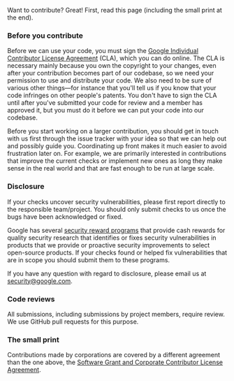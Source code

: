 Want to contribute? Great! First, read this page (including the small print at
the end).

### Before you contribute
Before we can use your code, you must sign the
[Google Individual Contributor License Agreement](https://cla.developers.google.com/about/google-individual)
(CLA), which you can do online. The CLA is necessary mainly because you own the
copyright to your changes, even after your contribution becomes part of our
codebase, so we need your permission to use and distribute your code. We also
need to be sure of various other things—for instance that you'll tell us if you
know that your code infringes on other people's patents. You don't have to sign
the CLA until after you've submitted your code for review and a member has
approved it, but you must do it before we can put your code into our codebase.

Before you start working on a larger contribution, you should get in touch with
us first through the issue tracker with your idea so that we can help out and
possibly guide you. Coordinating up front makes it much easier to avoid
frustration later on. For example, we are primarily interested in contributions
that improve the current checks or implement new ones as long they make sense
in the real world and that are fast enough to be run at large scale.

### Disclosure
If your checks uncover security vulnerabilities, please first report directly to
the responsible team/project. You should only submit checks to us once the
bugs have been acknowledged or fixed.

Google has several
[security reward programs](https://www.google.com/about/appsecurity/programs-home/)
that provide cash rewards for quality security research that identifies or fixes
security vulnerabilities in products that we provide or proactive security
improvements to select open-source products. If your checks found or helped fix
vulnerabilities that are in scope you should submit them to these programs.

If you have any question with regard to disclosure, please email us at
security@google.com.

### Code reviews
All submissions, including submissions by project members, require review. We
use GitHub pull requests for this purpose.

### The small print
Contributions made by corporations are covered by a different agreement than
the one above, the
[Software Grant and Corporate Contributor License Agreement](https://cla.developers.google.com/about/google-corporate).
